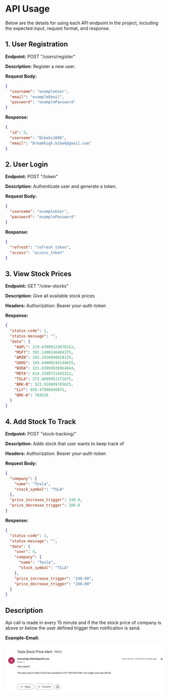# API Usage

Below are the details for using each API endpoint in the project, including the expected input, request format, and response.

## 1. User Registration

**Endpoint:** POST "/users/register"

**Description:** Register a new user.

**Request Body:**

```json
{
  "username": "exampleUser",
  "email": "exampleEmail",
  "password": "examplePassword"
}
```

**Response:**

```json
{
  "id": 5,
  "username": "Bibeks1008",
  "email": "Dreamhigh.bibek@gmail.com"
}
```

## 2. User Login

**Endpoint:** POST "/token"

**Description:** Authenticate user and generate a token.

**Request Body:**

```json
{
  "username": "exampleUser",
  "password": "examplePassword"
}
```

**Response:**

```json
{
  "refresh": "refresh_token",
  "access": "access_token"
}
```

## 3. View Stock Prices

**Endpoint:** GET "/view-stocks"

**Description:** Give all available stock prices

**Headers:**
Authorization: Bearer your-auth-token

**Response:**

```json
{
  "status-code": 1,
  "status-message": "",
  "data": {
    "AAPL": 219.47000122070312,
    "MSFT": 392.1400146484375,
    "AMZN": 202.2550048828125,
    "GOOG": 169.44000244140625,
    "NVDA": 121.63999938964844,
    "META": 614.1599731445312,
    "TSLA": 273.8699951171875,
    "BRK-B": 523.010009765625,
    "LLY": 859.47998046875,
    "BRK-A": 784536
  }
}
```

## 4. Add Stock To Track

**Endpoint:** POST "stock-tracking/"

**Description:** Adds stock that user wants to keep track of

**Headers:**
Authorization: Bearer your-auth-token

**Request Body:**

```json
{
  "company": {
    "name": "Tesla",
    "stock_symbol": "TSLA"
  },
  "price_increase_trigger": 240.0,
  "price_decrease_trigger": 200.0
}
```

**Response:**

```json
{
  "status-code": 1,
  "status-message": "",
  "data": {
    "user": 4,
    "company": {
      "name": "Tesla",
      "stock_symbol": "TSLA"
    },
    "price_increase_trigger": "240.00",
    "price_decrease_trigger": "200.00"
  }
}
```

## Description

Api call is made in every 15 minute and if the the stock price of company is above or below the user defined trigger then notification is send.

**Example-Email:**

![Example-email](screenshots/ss-email.png)

